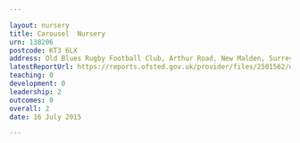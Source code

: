 ```yaml
---

layout: nursery
title: Carousel  Nursery
urn: 138206
postcode: KT3 6LX
address: Old Blues Rugby Football Club, Arthur Road, New Malden, Surrey, KT3 6LX
latestReportUrl: https://reports.ofsted.gov.uk/provider/files/2501562/urn/138206.pdf
teaching: 0
development: 0
leadership: 2
outcomes: 0
overall: 2
date: 16 July 2015

---
```

